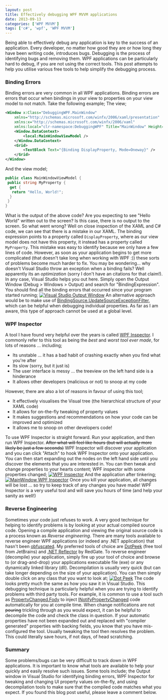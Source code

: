 ```yaml
---
layout: post
title: Effectively debugging WPF MVVM applications
date: 2013-09-13
categories: ['WPF MVVM']
tags: ['c#', 'wpf', 'WPF MVVM']
---
```


Being able to effectively debug any application is key to the success of an application. Every developer, no matter how good they are or how long they have been writing code, introduces bugs. Debugging is the process of identifying bugs and removing them. WPF applications can be particularly hard to debug, if you are not using the correct tools. This post attempts to help you utilise various free tools to help simplify the debugging process.

### Binding Errors

Binding errors are very common in all WPF applications. Binding errors are errors that occur when bindings in your view to properties on your view model to not match. Take the following example; The view;

```xml
<Window x:Class="DebuggingWPF.MainWindow"
	xmlns="http://schemas.microsoft.com/winfx/2006/xaml/presentation"
	xmlns:x="http://schemas.microsoft.com/winfx/2006/xaml"
	xmlns:local="clr-namespace:DebuggingWPF" Title="MainWindow" Height="350" Width="525">
	<Window.DataContext>
		<local:MainWindowViewModel />
	</Window.DataContext>
	<Grid>
		<TextBlock Text="{Binding DisplayProperty, Mode=Oneway}" />
	</Grid>
</Window>
```

And the view model;

```csharp
public class MainWindowViewModel {
 public string MyProperty {
  get {
   return "Hello, World!";
  }
 }
}
```

What is the output of the above code? Are you expecting to see "Hello World" written out to the screen? Is this case, there is no output to the screen. So what went wrong? Well on close inspection of the XAML and C# code, we can see that there is a mistake in our XAML. The binding expression points to a property called `DisplayProperty`, where as our view model does not have this property, it instead has a property called `MyProperty`. This mistake was easy to identify because we only have a few lines of code. However, as soon as your application begins to get more complicated (that doesn't take long when working with WPF :)) these sorts of problems become much harder to fix. You may be wondering... why doesn't Visual Studio throw an exception when a binding fails? Well apparently its an _optimization_ (sorry I don't have an citations for that claim!). In any case, Visual Studio helps you out here. Simply open the Output Window (Debug > Windows > Output) and search for "BindingExpression". You should find all the binding errors that occurred since your program started running; [![Visual Studio Output Window](https://developerhandbook.com/wp-content/uploads/2013/09/outputwindow1.png)](outputwindow1.png) An alternative approach would be to make use of [BindingSource.UpdateSourceExceptionFilter](http://msdn.microsoft.com/en-us/library/system.windows.data.binding.updatesourceexceptionfilter.aspx 'BindingSource.UpdateSourceExceptionFilter'), which can be helpful when debugging individual properties. As far as I am aware, this type of approach cannot be used at a global level.

### WPF Inspector

A tool I have found very helpful over the years is called [WPF Inspector](http://wpfinspector.codeplex.com/ 'WPF Inspector'). I commonly refer to this tool as being the _best_ and _worst tool ever made_, for lots of reasons ... including;

- Its unstable ... it has a bad habit of crashing exactly when you find what you're after
- Its slow (sorry, but it just is)
- The user interface is messy ... the treeview on the left hand side is a hinderance
- It allows other developers (malicious or not) to snoop at my code

However, there are also a lot of reasons in favour of using this tool;

- It effectively visualises the Visual tree (the hierarchical structure of your XAML code)
- It allows for on-the-fly tweaking of property values
- It makes suggestions and recommendations on how your code can be improved and optimized
- It allows me to snoop on other developers code!

To use WPF Inspector is straight forward. Run your application, and then run WPF Inspector. <strike>After what will feel like hours (but will actually more likely be just a few seconds)</strike> WPF Inspector will discover your application and you can click "Attach" to hook WPF Inspector onto your application. You can then start expanding out the nodes on the left hand side until you discover the elements that you are interested in. You can then tweak and change properties to your hearts content; WPF inspector with some properties changed; [![WPF Inspector](https://developerhandbook.com/wp-content/uploads/2013/09/wpfinspector1.png)](wpfinspector1.png) And the application after tinkering; [![MainWindow WPF Inspector](https://developerhandbook.com/wp-content/uploads/2013/09/mainwindowwpfinspector1.png)](mainwindowwpfinspector1.png) Once you kill your application, all changes will be lost ... so try to keep track of any changes you have made! WPF Inspector is a very useful tool and will save you hours of time (and help your sanity as well!)

### Reverse Engineering

Sometimes your code just refuses to work. A very good technique for helping to identify problems is by looking at your actual compiled source code. Opening a compile application and viewing the original source code is a process known as _Reverse engineering_. There are many tools available to reverse engineer WPF applications (or indeed any .NET application) that hasn't been [obfuscated](http://en.wikipedia.org/wiki/Obfuscation 'Obfuscation'). My preferred tools of choice are [DotPeek](http://www.jetbrains.com/decompiler/ 'DotPeek') (free tool from JetBrains) and [.NET Reflector](http://www.red-gate.com/products/dotnet-development/reflector/ '.NET Reflector') by RedGate. To reverse engineer (decompile) your application, simply fire up your tool of choice and browse to (or drag-and-drop) your applications executable file (exe) or any dynamically linked library (dll). Decompilation is usually very quick (but can take longer depending on the size of your application). You can then simply double click on any class that you want to look at; [![Dot Peek](https://developerhandbook.com/wp-content/uploads/2013/09/dotpeek1.png)](dotpeek1.png) The code looks pretty much the same as how you saw it in Visual Studio. This debugging technique is particularly helpful when you are trying to identify problems with third party tools. For example, it is common to use a tool such as [PropertyChanged.Fody](https://github.com/Fody/PropertyChanged 'PropertyChanged.Fody') to inject [INotifyPropertyChanged](http://msdn.microsoft.com/en-us/library/system.componentmodel.inotifypropertychanged.aspx 'INotifyPropertyChanged') code automatically for you at compile time. When change notifications are not <strike>pouring</strike> trickling through as you would expect, it can be helpful to decompile the code and check the class in question. If your automatic properties have not been expanded out and replaced with "compiler generated" properties with backing fields, you know that you have mis-configured the tool. Usually tweaking the tool then resolves the problem. This could literally save hours, if not days, of head scratching.

### Summary

Some problems/bugs can be very difficult to track down in WPF applications. It is important to know what tools are available to help your quickly and easily resolve such issues. Some tools include; the Output window in Visual Studio for identifying binding errors, WPF Inspector for tweaking and changing UI property values on-the-fly, and using decompilation tools to make sure that the compiled code matches what you expect. If you found this blog post useful, please leave a comment below.
